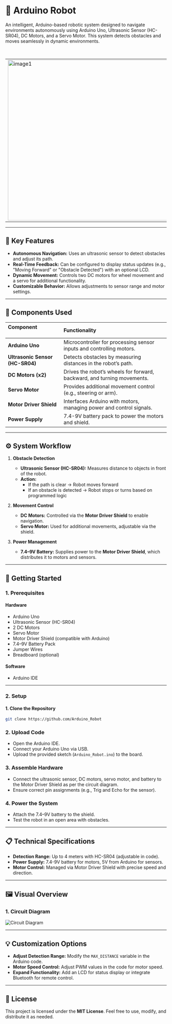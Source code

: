 # 🤖 Arduino Robot

An intelligent, Arduino-based robotic system designed to navigate environments autonomously using Arduino Uno, Ultrasonic Sensor (HC-SR04), DC Motors, and a Servo Motor. This system detects obstacles and moves seamlessly in dynamic environments.

<table> <tr>  <td><img src="https://i.ibb.co/1GG0J9sS/Whats-App-Image-2025-07-12-at-01-51-57-27c76680.jpg" alt="image1" height="500"/></td>  <td><img src="https://i.ibb.co/KpCnyp9F/Whats-App-Image-2025-07-12-at-01-51-58-c9064daa.jpg" alt="image2" height="500"/></td></td> </tr>  </table>

---

## 🌟 Key Features

* **Autonomous Navigation:** Uses an ultrasonic sensor to detect obstacles and adjust its path.
* **Real-Time Feedback:** Can be configured to display status updates (e.g., "Moving Forward" or "Obstacle Detected") with an optional LCD.
* **Dynamic Movement:** Controls two DC motors for wheel movement and a servo for additional functionality.
* **Customizable Behavior:** Allows adjustments to sensor range and motor settings.

---

## 🔧 Components Used

| Component                     | Functionality                                                 |
| :---------------------------- | :------------------------------------------------------------ |
| **Arduino Uno** | Microcontroller for processing sensor inputs and controlling motors. |
| **Ultrasonic Sensor (HC-SR04)** | Detects obstacles by measuring distances in the robot’s path. |
| **DC Motors (x2)** | Drives the robot’s wheels for forward, backward, and turning movements. |
| **Servo Motor** | Provides additional movement control (e.g., steering or arm). |
| **Motor Driver Shield** | Interfaces Arduino with motors, managing power and control signals. |
| **Power Supply** | 7.4-9V battery pack to power the motors and shield.           |

---

## ⚙️ System Workflow

1. **Obstacle Detection**
   - **Ultrasonic Sensor (HC-SR04):** Measures distance to objects in front of the robot.
   - **Action:**
     - If the path is clear → Robot moves forward  
     - If an obstacle is detected → Robot stops or turns based on programmed logic

2. **Movement Control**
   - **DC Motors:** Controlled via the **Motor Driver Shield** to enable navigation.  
   - **Servo Motor:** Used for additional movements, adjustable via the shield.

3. **Power Management**
   - **7.4–9V Battery:** Supplies power to the **Motor Driver Shield**, which distributes it to motors and sensors.

---

## 🚀 Getting Started

### 1. Prerequisites

#### Hardware
- Arduino Uno  
- Ultrasonic Sensor (HC-SR04)  
- 2 DC Motors  
- Servo Motor  
- Motor Driver Shield (compatible with Arduino)  
- 7.4–9V Battery Pack  
- Jumper Wires  
- Breadboard (optional)  

#### Software
- Arduino IDE  

---

### 2. Setup

#### 1. Clone the Repository
```bash
git clone https://github.com/Arduino_Robot
```

### 2. Upload Code

- Open the Arduino IDE.  
- Connect your Arduino Uno via USB.  
- Upload the provided sketch (`Arduino_Robot.ino`) to the board.

### 3. Assemble Hardware

- Connect the ultrasonic sensor, DC motors, servo motor, and battery to the Motor Driver Shield as per the circuit diagram.  
- Ensure correct pin assignments (e.g., Trig and Echo for the sensor).

### 4. Power the System

- Attach the 7.4–9V battery to the shield.  
- Test the robot in an open area with obstacles.

---

## 📋 Technical Specifications

* **Detection Range:** Up to 4 meters with HC-SR04 (adjustable in code).
* **Power Supply:** 7.4-9V battery for motors, 5V from Arduino for sensors.
* **Motor Control:** Managed via Motor Driver Shield with precise speed and direction.

---

## 🖼️ Visual Overview

### 1. Circuit Diagram
![Circuit Diagram](https://i.ibb.co/xtN3pn5N/arduino-obstacle-robot.jpg)

---

## 💡 Customization Options

* **Adjust Detection Range:** Modify the `MAX_DISTANCE` variable in the Arduino code.
* **Motor Speed Control:** Adjust PWM values in the code for motor speed.
* **Expand Functionality:** Add an LCD for status display or integrate Bluetooth for remote control.

---

## 📜 License

This project is licensed under the **MIT License**. Feel free to use, modify, and distribute it as needed.
